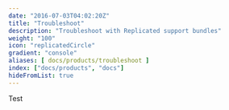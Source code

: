 ```yaml
---
date: "2016-07-03T04:02:20Z"
title: "Troubleshoot"
description: "Troubleshoot with Replicated support bundles"
weight: "100"
icon: "replicatedCircle"
gradient: "console"
aliases: [ docs/products/troubleshoot ]
index: ["docs/products", "docs"]
hideFromList: true
---
```


Test
